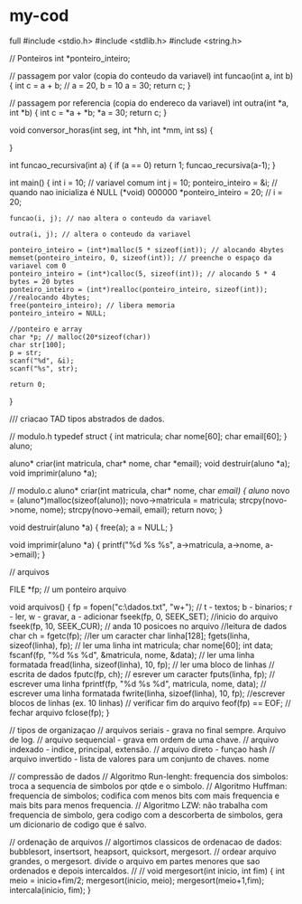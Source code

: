 # my-cod
full
#include <stdio.h>
#include <stdlib.h>
#include <string.h>

// Ponteiros
int *ponteiro_inteiro;

// passagem por valor (copia do conteudo da variavel)
int funcao(int a, int b) {
   int c  = a + b; // a = 20, b = 10
   a = 30; 
   return c;
}

// passagem por referencia (copia do endereco da variavel)
int outra(int *a, int *b) {
   int c = *a + *b;
   *a = 30;
   return c;
}

void conversor_horas(int seg, int *hh, int *mm, int ss) {
    
}

int funcao_recursiva(int a) {
    if (a == 0) return 1;
    funcao_recursiva(a-1);
}

int main() {
    int i = 10; // variavel comum
    int j = 10;
    ponteiro_inteiro = &i; // quando nao inicializa é NULL (*void) 000000
    *ponteiro_inteiro = 20; // i = 20;

    funcao(i, j); // nao altera o conteudo da variavel

    outra(i, j); // altera o conteudo da variavel

    ponteiro_inteiro = (int*)malloc(5 * sizeof(int)); // alocando 4bytes
    memset(ponteiro_inteiro, 0, sizeof(int)); // preenche o espaço da variavel com 0
    ponteiro_inteiro = (int*)calloc(5, sizeof(int)); // alocando 5 * 4 bytes = 20 bytes
    ponteiro_inteiro = (int*)realloc(ponteiro_inteiro, sizeof(int)); //realocando 4bytes;
    free(ponteiro_inteiro); // libera memoria
    ponteiro_inteiro = NULL;

    //ponteiro e array
    char *p; // malloc(20*sizeof(char))
    char str[100];
    p = str;
    scanf("%d", &i);
    scanf("%s", str);

    return 0;
}

/// criacao TAD tipos abstrados de dados. 

// modulo.h
typedef struct { 
    int matricula;
    char nome[60];
    char email[60];
} aluno;

aluno* criar(int matricula, char* nome, char *email);
void destruir(aluno *a);
void imprimir(aluno *a);

// modulo.c
aluno* criar(int matricula, char* nome, char *email) {
    aluno* novo = (aluno*)malloc(sizeof(aluno));
    novo->matricula = matricula;
    strcpy(novo->nome, nome);
    strcpy(novo->email, email);
    return novo;
}

void destruir(aluno *a) {
    free(a);
    a = NULL;
}

void imprimir(aluno *a) {
    printf("%d %s %s", a->matricula, a->nome, a->email);
}

// arquivos

FILE *fp; // um ponteiro arquivo

void arquivos() {
    fp = fopen("c:\\dados.txt", "w+"); // t - textos; b - binarios; r - ler, w - gravar, a - adicionar
    fseek(fp, 0, SEEK_SET); //inicio do arquivo
    fseek(fp, 10, SEEK_CUR); // anda 10 posicoes no arquivo
    //leitura de dados
    char ch = fgetc(fp); //ler um caracter
    char linha[128];
    fgets(linha, sizeof(linha), fp); // ler uma linha
    int matricula; char nome[60]; int data;
    fscanf(fp, "%d %s %d", &matricula, nome, &data); // ler uma linha formatada
    fread(linha, sizeof(linha), 10, fp); // ler uma bloco de linhas
    // escrita de dados
    fputc(fp, ch); // esrever um caracter
    fputs(linha, fp); // escrever uma linha
    fprintf(fp, "%d %s %d", matricula, nome, data); // escrever uma linha formatada
    fwrite(linha, sizoef(linha), 10, fp); //escrever blocos de linhas (ex. 10 linhas)
    // verificar fim do arquivo
    feof(fp) == EOF;
    // fechar arquivo
    fclose(fp);
}

// tipos de organizaçao
// arquivos seriais - grava no final sempre. Arquivo de log.
// arquivo sequencial - grava em ordem de uma chave.
// arquivo indexado - indice, principal, extensão.
// arquivo direto - funçao hash 
// arquivo invertido - lista de valores para um conjunto de chaves. nome 

// compressão de dados
// Algoritmo  Run-lenght: frequencia dos simbolos: troca a sequencia de simbolos por qtde e o simbolo.
// Algoritmo Huffman: frequencia de simbolos; codifica com menos bits com mais frequencia e mais bits para menos frequencia.
// Algoritmo LZW: não trabalha com frequencia de simbolo, gera codigo com a descorberta de simbolos, gera um dicionario de codigo que é salvo.

// ordenação de arquivos
// algortimos classicos de ordenacao de dados: bubblesort, insertsort, heapsort, quicksort, mergesort.
// ordear arquivo grandes, o mergesort. divide o arquivo em partes menores que sao ordenados e depois intercaldos.
// 
//
void mergesort(int inicio, int fim) {
    int meio = inicio+fim/2;
    mergesort(inicio, meio);
    mergesort(meio+1,fim);
    intercala(inicio, fim);
}

